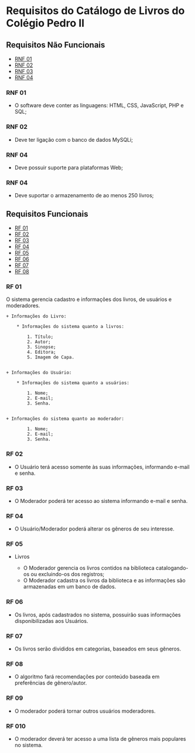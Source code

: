 # Requisitos do Catálogo de Livros do Colégio Pedro II

## Requisitos Não Funcionais
- [RNF 01](#rnf-01)
- [RNF 02](#rnf-02)
- [RNF 03](#rnf-03)
- [RNF 04](#rnf-04)

### RNF 01    
+ O software deve conter as linguagens: HTML, CSS, JavaScript, PHP e SQL;

### RNF 02
+ Deve ter ligação com o banco de dados MySQLi;

### RNF 04
+ Deve possuir suporte para plataformas Web;

### RNF 04
+ Deve suportar o armazenamento de ao menos 250 livros;

## Requisitos Funcionais
- [RF 01](#rf-01)
- [RF 02](#rf-02)
- [RF 03](#rf-03)
- [RF 04](#rf-04)
- [RF 05](#rf-05)
- [RF 06](#rf-06)
- [RF 07](#rf-07)
- [RF 08](#rf-08)

### RF 01
O sistema gerencia cadastro e informações dos livros, de usuários e moderadores.
    
    + Informações do Livro:

        * Informações do sistema quanto a livros:

  	        1. Título;
  	        2. Autor;
  	        3. Sinopse;
  	        4. Editora;
            5. Imagem de Capa.


    + Informações do Usuário:

        * Informações do sistema quanto a usuários:

  	        1. Nome;
  	        2. E-mail;   
  	        3. Senha.


    + Informações do sistema quanto ao moderador:

  	        1. Nome;
  	        2. E-mail;
  	        3. Senha.


### RF 02
+ O Usuário terá acesso somente às suas informações, informando e-mail e senha.

### RF 03
+ O Moderador poderá ter acesso ao sistema informando e-mail e senha. 

### RF 04
+ O Usuário/Moderador poderá alterar os gêneros de seu interesse.

### RF 05
+ Livros

    * O Moderador gerencia os livros contidos na biblioteca catalogando-os ou excluindo-os dos registros;
    * O Moderador cadastra os livros da biblioteca e as informações são armazenadas em um banco de dados.

### RF 06
+ Os livros, após cadastrados no sistema, possuirão suas informações disponibilizadas aos Usuários.

### RF 07
+ Os livros serão divididos em categorias, baseados em seus gêneros.

### RF 08
+ O algoritmo fará recomendações por conteúdo baseada em preferências de gênero/autor.

### RF 09
+ O moderador poderá tornar outros usuários moderadores.

### RF 010
+ O moderador deverá ter acesso a uma lista de gêneros mais populares no sistema.
